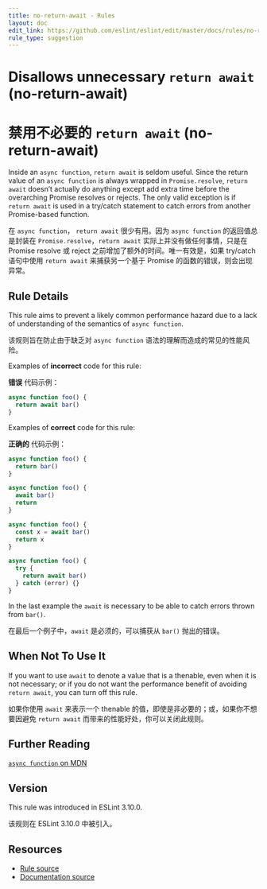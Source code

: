 ```yaml
---
title: no-return-await - Rules
layout: doc
edit_link: https://github.com/eslint/eslint/edit/master/docs/rules/no-return-await.md
rule_type: suggestion
---
```


<!-- Note: No pull requests accepted for this file. See README.md in the root directory for details. -->

# Disallows unnecessary `return await` (no-return-await)

# 禁用不必要的 `return await` (no-return-await)

Inside an `async function`, `return await` is seldom useful. Since the return value of an `async function` is always wrapped in `Promise.resolve`, `return await` doesn’t actually do anything except add extra time before the overarching Promise resolves or rejects. The only valid exception is if `return await` is used in a try/catch statement to catch errors from another Promise-based function.

在 `async function`， `return await` 很少有用。因为 `async function` 的返回值总是封装在 `Promise.resolve`，`return await` 实际上并没有做任何事情，只是在 Promise resolve 或 reject 之前增加了额外的时间。唯一有效是，如果 try/catch 语句中使用 `return await` 来捕获另一个基于 Promise 的函数的错误，则会出现异常。

## Rule Details

This rule aims to prevent a likely common performance hazard due to a lack of understanding of the semantics of `async function`.

该规则旨在防止由于缺乏对 `async function` 语法的理解而造成的常见的性能风险。

Examples of **incorrect** code for this rule:

**错误** 代码示例：

```js
async function foo() {
  return await bar()
}
```

Examples of **correct** code for this rule:

**正确的** 代码示例：

```js
async function foo() {
  return bar()
}

async function foo() {
  await bar()
  return
}

async function foo() {
  const x = await bar()
  return x
}

async function foo() {
  try {
    return await bar()
  } catch (error) {}
}
```

In the last example the `await` is necessary to be able to catch errors thrown from `bar()`.

在最后一个例子中，`await` 是必须的，可以捕获从 `bar()` 抛出的错误。

## When Not To Use It

If you want to use `await` to denote a value that is a thenable, even when it is not necessary; or if you do not want the performance benefit of avoiding `return await`, you can turn off this rule.

如果你使用 `await` 来表示一个 thenable 的值，即使是非必要的；或，如果你不想要因避免 `return await` 而带来的性能好处，你可以关闭此规则。

## Further Reading

[`async function` on MDN](https://developer.mozilla.org/en-US/docs/Web/JavaScript/Reference/Statements/async_function)

## Version

This rule was introduced in ESLint 3.10.0.

该规则在 ESLint 3.10.0 中被引入。

## Resources

- [Rule source](https://github.com/eslint/eslint/tree/master/lib/rules/no-return-await.js)
- [Documentation source](https://github.com/eslint/eslint/tree/master/docs/rules/no-return-await.md)
